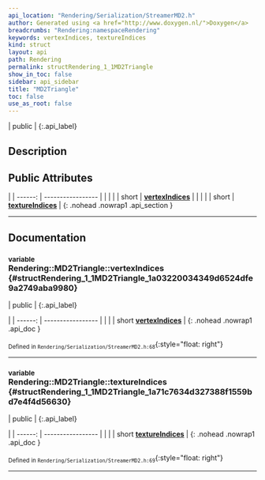 ```yaml
---
api_location: "Rendering/Serialization/StreamerMD2.h"
author: Generated using <a href="http://www.doxygen.nl/">Doxygen</a>
breadcrumbs: "Rendering:namespaceRendering"
keywords: vertexIndices, textureIndices
kind: struct
layout: api
path: Rendering
permalink: structRendering_1_1MD2Triangle
show_in_toc: false
sidebar: api_sidebar
title: "MD2Triangle"
toc: false
use_as_root: false
---
```


| public |
{:.api_label}

## Description





## Public Attributes

|
| ------: | ----------------- |
|  | |
| short | **[vertexIndices](#structRendering_1_1MD2Triangle_1a03220034349d6524dfe9a2749aba9980)**  |
|  | |
| short | **[textureIndices](#structRendering_1_1MD2Triangle_1a71c7634d327388f1559bd7e4f4d56630)**  |
{: .nohead .nowrap1 .api_section }


-------------------------------------------------------------------

## Documentation

### <small>variable</small><br/> Rendering::MD2Triangle::vertexIndices {#structRendering_1_1MD2Triangle_1a03220034349d6524dfe9a2749aba9980}

| public |
{:.api_label}

|
| ------: | ----------------- |
|  |
| short **[vertexIndices](#structRendering_1_1MD2Triangle_1a03220034349d6524dfe9a2749aba9980)**  |
{: .nohead .nowrap1 .api_doc }





<sub>Defined in `Rendering/Serialization/StreamerMD2.h:68`</sub>{:style="float: right"}

-------------------------------------------------------------------

### <small>variable</small><br/> Rendering::MD2Triangle::textureIndices {#structRendering_1_1MD2Triangle_1a71c7634d327388f1559bd7e4f4d56630}

| public |
{:.api_label}

|
| ------: | ----------------- |
|  |
| short **[textureIndices](#structRendering_1_1MD2Triangle_1a71c7634d327388f1559bd7e4f4d56630)**  |
{: .nohead .nowrap1 .api_doc }





<sub>Defined in `Rendering/Serialization/StreamerMD2.h:69`</sub>{:style="float: right"}

-------------------------------------------------------------------

